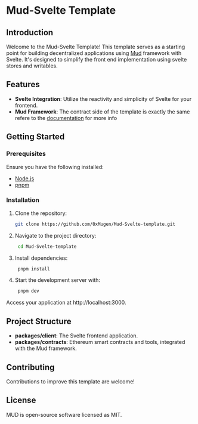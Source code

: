 # Mud-Svelte Template

## Introduction

Welcome to the Mud-Svelte Template! This template serves as a starting point for building decentralized applications using [Mud](https://github.com/latticexyz/mud) framework with Svelte. It's designed to simplify the front end implementation using svelte stores and writables.

## Features

- **Svelte Integration**: Utilize the reactivity and simplicity of Svelte for your frontend.
- **Mud Framework**: The contract side of the template is exactly the same refere to the [documentation](https://mud.dev/introduction) for more info

## Getting Started

### Prerequisites

Ensure you have the following installed:
- [Node.js](https://nodejs.org/)
- [pnpm](https://pnpm.io/)

### Installation

1. Clone the repository:
   ```bash
   git clone https://github.com/0xMugen/Mud-Svelte-template.git
   ```
2. Navigate to the project directory:
   ```bash
    cd Mud-Svelte-template
   ```
3. Install dependencies:
   ```bash
    pnpm install
   ```
4. Start the development server with:
   ```bash
    pnpm dev
   ```
Access your application at http://localhost:3000.

## Project Structure
- **packages/client**: The Svelte frontend application.
- **packages/contracts**: Ethereum smart contracts and tools, integrated with the Mud framework.

## Contributing
Contributions to improve this template are welcome! 

## License

MUD is open-source software licensed as MIT.
